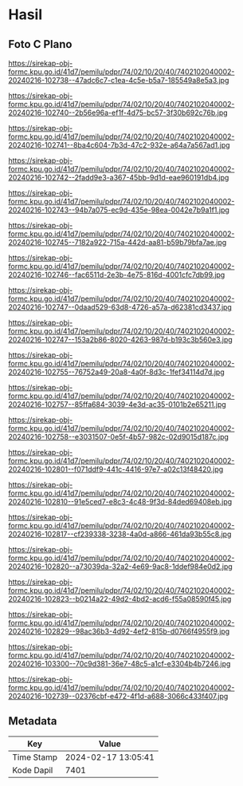 # Hasil

## Foto C Plano

https://sirekap-obj-formc.kpu.go.id/41d7/pemilu/pdpr/74/02/10/20/40/7402102040002-20240216-102738--47adc6c7-c1ea-4c5e-b5a7-185549a8e5a3.jpg

https://sirekap-obj-formc.kpu.go.id/41d7/pemilu/pdpr/74/02/10/20/40/7402102040002-20240216-102740--2b56e96a-ef1f-4d75-bc57-3f30b692c76b.jpg

https://sirekap-obj-formc.kpu.go.id/41d7/pemilu/pdpr/74/02/10/20/40/7402102040002-20240216-102741--8ba4c604-7b3d-47c2-932e-a64a7a567ad1.jpg

https://sirekap-obj-formc.kpu.go.id/41d7/pemilu/pdpr/74/02/10/20/40/7402102040002-20240216-102742--2fadd9e3-a367-45bb-9d1d-eae960191db4.jpg

https://sirekap-obj-formc.kpu.go.id/41d7/pemilu/pdpr/74/02/10/20/40/7402102040002-20240216-102743--94b7a075-ec9d-435e-98ea-0042e7b9a1f1.jpg

https://sirekap-obj-formc.kpu.go.id/41d7/pemilu/pdpr/74/02/10/20/40/7402102040002-20240216-102745--7182a922-715a-442d-aa81-b59b79bfa7ae.jpg

https://sirekap-obj-formc.kpu.go.id/41d7/pemilu/pdpr/74/02/10/20/40/7402102040002-20240216-102746--fac6511d-2e3b-4e75-816d-4001cfc7db99.jpg

https://sirekap-obj-formc.kpu.go.id/41d7/pemilu/pdpr/74/02/10/20/40/7402102040002-20240216-102747--0daad529-63d8-4726-a57a-d62381cd3437.jpg

https://sirekap-obj-formc.kpu.go.id/41d7/pemilu/pdpr/74/02/10/20/40/7402102040002-20240216-102747--153a2b86-8020-4263-987d-b193c3b560e3.jpg

https://sirekap-obj-formc.kpu.go.id/41d7/pemilu/pdpr/74/02/10/20/40/7402102040002-20240216-102755--76752a49-20a8-4a0f-8d3c-1fef34114d7d.jpg

https://sirekap-obj-formc.kpu.go.id/41d7/pemilu/pdpr/74/02/10/20/40/7402102040002-20240216-102757--85ffa684-3039-4e3d-ac35-0101b2e65211.jpg

https://sirekap-obj-formc.kpu.go.id/41d7/pemilu/pdpr/74/02/10/20/40/7402102040002-20240216-102758--e3031507-0e5f-4b57-982c-02d9015d187c.jpg

https://sirekap-obj-formc.kpu.go.id/41d7/pemilu/pdpr/74/02/10/20/40/7402102040002-20240216-102801--f071ddf9-441c-4416-97e7-a02c13f48420.jpg

https://sirekap-obj-formc.kpu.go.id/41d7/pemilu/pdpr/74/02/10/20/40/7402102040002-20240216-102810--91e5ced7-e8c3-4c48-9f3d-84ded69408eb.jpg

https://sirekap-obj-formc.kpu.go.id/41d7/pemilu/pdpr/74/02/10/20/40/7402102040002-20240216-102817--cf239338-3238-4a0d-a866-461da93b55c8.jpg

https://sirekap-obj-formc.kpu.go.id/41d7/pemilu/pdpr/74/02/10/20/40/7402102040002-20240216-102820--a73039da-32a2-4e69-9ac8-1ddef984e0d2.jpg

https://sirekap-obj-formc.kpu.go.id/41d7/pemilu/pdpr/74/02/10/20/40/7402102040002-20240216-102823--b0214a22-49d2-4bd2-acd6-f55a08590f45.jpg

https://sirekap-obj-formc.kpu.go.id/41d7/pemilu/pdpr/74/02/10/20/40/7402102040002-20240216-102829--98ac36b3-4d92-4ef2-815b-d0766f4955f9.jpg

https://sirekap-obj-formc.kpu.go.id/41d7/pemilu/pdpr/74/02/10/20/40/7402102040002-20240216-103300--70c9d381-36e7-48c5-a1cf-e3304b4b7246.jpg

https://sirekap-obj-formc.kpu.go.id/41d7/pemilu/pdpr/74/02/10/20/40/7402102040002-20240216-102739--02376cbf-e472-4f1d-a688-3066c433f407.jpg


## Metadata

| Key        | Value               |
| ---------- | ------------------- |
| Time Stamp | 2024-02-17 13:05:41 |
| Kode Dapil | 7401                |



